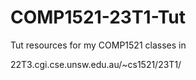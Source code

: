 # COMP1521-23T1-Tut
Tut resources for my COMP1521 classes in 

22T3.cgi.cse.unsw.edu.au/~cs1521/23T1/
